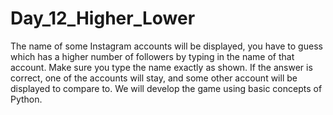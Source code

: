 # Day_12_Higher_Lower
 The name of some Instagram accounts will be displayed, you have to guess which has a higher number of followers by typing in the name of that account. Make sure you type the name exactly as shown. If the answer is correct, one of the accounts will stay, and some other account will be displayed to compare to. We will develop the game using basic concepts of Python.
